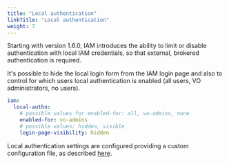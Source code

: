 ```yaml
---
title: "Local authentication"
linkTitle: "Local authentication"
weight: 7
---
```


Starting with version 1.6.0, IAM introduces the ability to limit or disable
authentication with local IAM credentials, so that external, brokered
authentication is required.

It's possible to hide the local login form from the IAM login page and also to
control for which users local authentication is enabled (all users,
VO administrators, no users).

```yaml
iam:
  local-authn:
    # possible values for enabled-for: all, vo-admins, none
    enabled-for: vo-admins 
    # possible values: hidden, visible
    login-page-visibility: hidden 
```

Local authentication settings are configured providing a custom configuration
file, as described
[here](/docs/reference/configuration/#overriding-default-configuration-templates).
